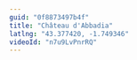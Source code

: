 ```yaml
---
guid: "0f8873497b4f"
title: "Château d'Abbadia"
latlng: "43.377420, -1.749346"
videoId: "n7u9LvPnrRQ" 
---
```

